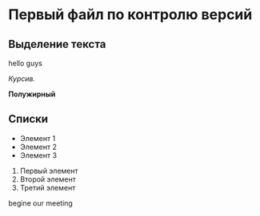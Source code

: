 # Первый файл по контролю версий

## Выделение текста

hello guys

*Курсив.*

**Полужирный**

## Списки

* Элемент 1
* Элемент 2
* Элемент 3

1. Первый элемент
2. Второй элемент 
3. Третий элемент

begine our meeting
